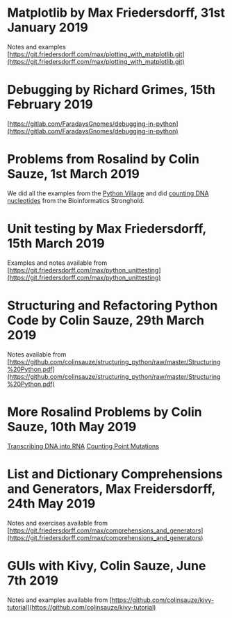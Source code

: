 
# Matplotlib by Max Friedersdorff, 31st January 2019

Notes and examples [https://git.friedersdorff.com/max/plotting_with_matplotlib.git](https://git.friedersdorff.com/max/plotting_with_matplotlib.git)

# Debugging by Richard Grimes, 15th February 2019

[https://gitlab.com/FaradaysGnomes/debugging-in-python](https://gitlab.com/FaradaysGnomes/debugging-in-python)

# Problems from Rosalind by Colin Sauze, 1st March 2019

We did all the examples from the [Python Village](http://rosalind.info/problems/list-view/?location=python-village) and did [counting DNA nucleotides](http://rosalind.info/problems/dna/) from the Bioinformatics Stronghold.

# Unit testing by Max Friedersdorff, 15th March 2019

Examples and notes available from [https://git.friedersdorff.com/max/python_unittesting](https://git.friedersdorff.com/max/python_unittesting)

# Structuring and Refactoring Python Code by Colin Sauze, 29th March 2019

Notes available from [https://github.com/colinsauze/structuring_python/raw/master/Structuring%20Python.pdf](https://github.com/colinsauze/structuring_python/raw/master/Structuring%20Python.pdf)

# More Rosalind Problems by Colin Sauze, 10th May 2019

[Transcribing DNA into RNA](http://rosalind.info/problems/rna/)
[Counting Point Mutations](http://rosalind.info/problems/hamm/)

# List and Dictionary Comprehensions and Generators, Max Freidersdorff, 24th May 2019

Notes and exercises available from [https://git.friedersdorff.com/max/comprehensions_and_generators](https://git.friedersdorff.com/max/comprehensions_and_generators)

# GUIs with Kivy, Colin Sauze, June 7th 2019

Notes and examples available from [https://github.com/colinsauze/kivy-tutorial](https://github.com/colinsauze/kivy-tutorial)
